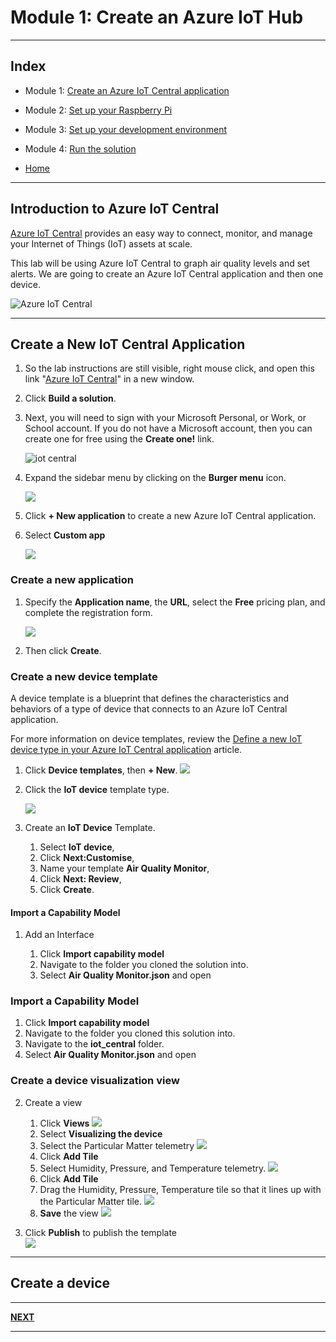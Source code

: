 # Module 1: Create an Azure IoT Hub

---

## Index

* Module 1: [Create an Azure IoT Central application](../module_1_create_iot_hub/README.md)
* Module 2: [Set up your Raspberry Pi](../module_2_set_up_raspberry_pi/README.md)
* Module 3: [Set up your development environment](../module_3_set_up_computer/README.md)
* Module 4: [Run the solution](../module_4_building_the_solution/README.md)

* [Home](../../README.md)

---

## Introduction to Azure IoT Central

[Azure IoT Central](https://azure.microsoft.com/en-in/services/iot-central/?WT.mc_id=julyot-azd-dglover) provides an easy way to connect, monitor, and manage your Internet of Things (IoT) assets at scale.

This lab will be using Azure IoT Central to graph air quality levels and set alerts. We are going to create an Azure IoT Central application and then one device.

![Azure IoT Central](../resources/azure-iot-central.jpg)



---

## Create a New IoT Central Application

1. So the lab instructions are still visible, right mouse click, and open this link "[Azure IoT Central](https://azure.microsoft.com/en-au/services/iot-central/?WT.mc_id=pycon-blog-dglover)" in a new window.

2. Click **Build a solution**.

3. Next, you will need to sign with your Microsoft Personal, or Work, or School account. If you do not have a Microsoft account, then you can create one for free using the **Create one!** link.

    ![iot central](../resources/iot-central-login.png)

4. Expand the sidebar menu by clicking on the **Burger menu** icon.

    ![](../resources/iot-central-burger-menu.png)

5. Click **+ New application** to create a new Azure IoT Central application. 

6. Select **Custom app**

    ![](../resources/iot-central-custom-app.png)

### Create a new application

1. Specify the **Application name**, the **URL**, select the **Free** pricing plan, and complete the registration form. 

    ![](../resources/iot-central-new-application.png)

2. Then click **Create**.

### Create a new device template

A device template is a blueprint that defines the characteristics and behaviors of a type of device that connects to an Azure IoT Central application.

For more information on device templates, review the [Define a new IoT device type in your Azure IoT Central application](https://docs.microsoft.com/en-us/azure/iot-central/core/howto-set-up-template?WT.mc_id=github-blog-dglover) article. 

1. Click **Device templates**, then **+ New**.
    ![](../resources/iot-central-template-new.png)

2. Click the **IoT device** template type.

    ![](../resources/iot-central-new-iot-device-template.png)

3. Create an **IoT Device** Template.

    1. Select **IoT device**,
    2. Click **Next:Customise**,
    3. Name your template **Air Quality Monitor**,
    4. Click **Next: Review**,
    5. Click **Create**.


#### Import a Capability Model

1. Add an Interface

    1. Click **Import capability model**
    2. Navigate to the folder you cloned the solution into.
    3. Select **Air Quality Monitor.json** and open

### Import a Capability Model

1. Click **Import capability model**
2. Navigate to the folder you cloned this solution into.
3. Navigate to the **iot_central** folder.
4. Select **Air Quality Monitor.json** and open

### Create a device visualization view

2. Create a view
    1. Click **Views**
        ![](../resources/iot-central-create-a-view.png)
    2. Select **Visualizing the device**
    3. Select the Particular Matter telemetry
        ![](../resources/iot-central-add-tile-particular-matter.png)
    4. Click **Add Tile**
    5. Select Humidity, Pressure, and Temperature telemetry.
        ![](../resources/iot-central-add-tile-bme280.png)
    6. Click **Add Tile**
    7. Drag the Humidity, Pressure, Temperature tile so that it lines up with the Particular Matter tile.
        ![](../resources/iot-central-tiles-align.png)
    8. **Save** the view
        ![](../resources/iot-central-view-save.png)
        <br/>

3. Click **Publish** to publish the template
    <br/>
    ![](../resources/iot-central-template-publish.png)

---

## Create a device

---

**[NEXT](../module_2_install_azure_iot_edge/README.md)**

---
